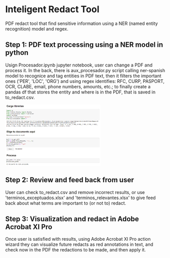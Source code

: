 # Inteligent Redact Tool
 PDF redact tool that find sensitive information using a NER (named entity recognition) model and regex.
 
 ## Step 1: PDF text processing using a NER model in python
 Usign Procesador.ipynb jupyter notebook, user can change a PDF and process it. In the back, there is aux_procesador.py script 
 calling ner-spanish model to recognice and tag entities in PDF text, then it filters the important ones ('PER', 'LOC', 'ORG')
 and using regex identifies: RFC, CURP, PASPORT, OCR, CLABE, email, phone numbers, amounts, etc.; to finally create a pandas 
 df that  stores the entity and where is in the PDF, that is saved in to_redact.csv.
 
 <img
  src="https://github.com/mjhl1999/Inteligent-redact-tool/blob/main/images/procesador.png"
  title="Procesador.ipynb"
  style="display: inline-block; margin: 0 auto; max-width: 300px">
 
 ## Step 2: Review and feed back from user
 User can check to_redact.csv and remove incorrect results, or use 'terminos_exceptuados.xlsx' and 'terminos_relevantes.xlsx' to 
 give feed back about what terms are important to (or not to) redact.
 
 ## Step 3: Visualization and redact in Adobe Acrobat XI Pro
 Once user is satisfied with results, using Adobe Acrobat XI Pro action wizard they can visualize future redacts as red annotations
 in text, and check now in the PDF the redactions to be made, and then apply it.
